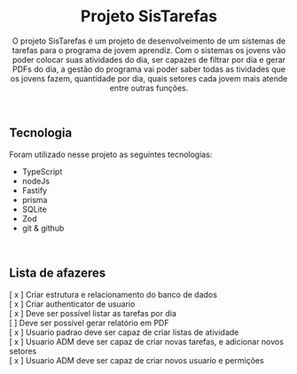 <h1 align="center">Projeto SisTarefas</h1>

<p align="center">O projeto SisTarefas é um projeto de desenvolveimento de um sistemas de tarefas para o programa de jovem aprendiz.
Com o sistemas os jovens vão poder colocar suas atividades do dia, ser capazes de filtrar por dia e gerar PDFs do dia, a gestão do programa
vai poder saber todas as tividades que os jovens fazem, quantidade por dia, quais setores cada jovem mais atende entre outras funções.
</p>

</br>

## Tecnologia

Foram utilizado nesse projeto as seguintes tecnologias:

- TypeScript
- nodeJs
- Fastify
- prisma
- SQLite
- Zod
- git & github


</br>

## Lista de afazeres

[ x ] Criar estrutura e relacionamento do banco de dados </br>
[ x ] Criar authenticator de usuario </br>
[ x ] Deve ser possível listar as tarefas por dia </br>
[  ] Deve ser possível gerar relatório em PDF </br>
[ x ] Usuario padrao deve ser capaz de criar listas de atividade </br>
[ x ] Usuario ADM deve ser capaz de criar novas tarefas, e adicionar novos setores </br>
[ x ] Usuario ADM deve ser capaz de criar novos usuario e permições </br>

